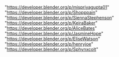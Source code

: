 "https://developer.blender.org/p/mispriyagupta01"
"https://developer.blender.org/p/Shopppain"
"https://developer.blender.org/p/SiennaStephenson"
"https://developer.blender.org/p/KeiraBaker"
"https://developer.blender.org/p/AliceBates"
"https://developer.blender.org/p/JasmineHope"
"https://developer.blender.org/p/EliseWatson"
"https://developer.blender.org/p/henryjoe"
"https://developer.blender.org/p/Sphynxcolt"

